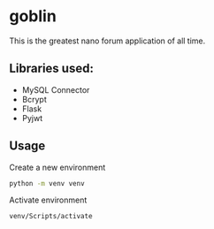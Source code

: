 # goblin

This is the greatest nano forum application of all time. 

## Libraries used:
- MySQL Connector
- Bcrypt
- Flask
- Pyjwt

## Usage

Create a new environment
```bash
python -m venv venv
```

Activate environment
```bash
venv/Scripts/activate
```